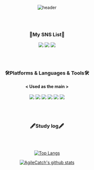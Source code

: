 <div align="center">
 
![header](https://capsule-render.vercel.app/api?type=cylinder&color=0:ffecd2,100:ff9a9e&height=150&section=header&text=Welcome&fontColor=ffffff&fontSize=60&animation=twinkling&fontAlignY=45&desc=AgileCatch%20GitHub%20Profile&descAlignY=70)

<br>
<br>

### 🐰My SNS List🐰<br>
<a href="https://www.instagram.com/molang___2/" target="_blank"><img src="https://img.shields.io/badge/Instagram-FFF5EE?style=flat-square&logo=Instagram&logoColor=#E4405F"/></a>
<a href="https://agilecatch.github.io/" target="_blank"><img src="https://img.shields.io/badge/DevBlog-FF6384?style=flat-square&logo=githubsponsors&logoColor=white"/></a>
<a href="mailto:agilecatch@gmail.com" target="_blank"><img src="https://img.shields.io/badge/agilecatch@gmail.com-F06B66?style=flat-square&logo=Gmail&logoColor=white"/></a>

<br>
<br>

### 🛠️Platforms & Languages & Tools🛠️
#### < Used as the main ><br>
<img src="https://img.shields.io/badge/Kotlin-7F52FF?style=flat-square&logo=Kotlin&logoColor=white"/>
<img src="https://img.shields.io/badge/Android-3DDC84?style=flat-square&logo=Android&logoColor=white"/>
<img src="https://img.shields.io/badge/AndroidStudio-3DDC84?style=flat-square&logo=AndroidStudio&logoColor=white"/>
<img src="https://img.shields.io/badge/VSCode-007ACC?style=flat-square&logo=visualstudiocode&logoColor=white"/>
<img src="https://img.shields.io/badge/Dart-0175C2?style=flat-square&logo=dart&logoColor=white"/>
<img src="https://img.shields.io/badge/Firebase-FFCA28?style=flat-square&logo=firebase&logoColor=white"/>


<br>
<br>
<br>
<br>

### 🖋️Study log🖋️
 
<br/>
<br/>
  
[![Top Langs](https://github-readme-stats.vercel.app/api/top-langs/?username=AgileCatch&layout=compact)](https://github.com/AgileCatch/github-readme-stats)

[![AgileCatch's github stats](https://github-readme-stats.vercel.app/api?username=AgileCatch&show_icons=true)](https://github.com/AgileCatch)
